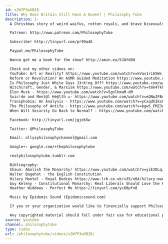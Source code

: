 ```yaml
---
id: x2W7P3wGBI8
title: Why Does Britain Still Have A Queen? | Philosophy Tube
description: |-
  A Christmas story of weird waifus, rotten royals, and brave bisexuals

  Patreon: http://www.patreon.com/PhilosophyTube

  Subscribe! http://tinyurl.com/pr99a46

  Paypal.me/PhilosophyTube

  Wanna get me a book for the show? http://amzn.eu/5JAYdOd

  Check out my other videos on:
  YouTube: Art or Reality? https://www.youtube.com/watch?v=kVav1ri65Ws
  Reform or Revolution? An ASMR Guided Meditation https://www.youtube.com/watch?v=TxAsNEGcgq0
  Is Philosophy Just White Guys J3rk!ng Off? https://www.youtube.com/watch?v=weiz9wbIcGQ
  Witchcraft, Gender, & Marxism https://www.youtube.com/watch?v=tmk47kh7fiE
  Elon Musk - https://www.youtube.com/watch?v=5gnlhmaM-dM
  Suic!de and Ment@l He@lth ★- https://www.youtube.com/watch?v=eQNw2FBdpyE
  Transphobia: An Analysis - https://www.youtube.com/watch?v=yCxqdhZkxCo
  The Philosophy of Antifa - https://www.youtube.com/watch?v=bgwS_FMZ3nQ
  When Will Security Go Back to Normal? - https://www.youtube.com/watch?v=yyzd_a6vLWY

  Facebook: http://tinyurl.com/jgjek5w

  Twitter: @PhilosophyTube

  Email: ollysphilosophychannel@gmail.com

  Google+: google.com/+thephilosophytube

  realphilosophytube.tumblr.com

  Bibliography:
  Shaun: Abolish the Monarchy! https://www.youtube.com/watch?v=yiE2DLqJB8U
  Walter Bagehot - the English Constitution
  Hilary Mantel - Royal Bodies https://www.lrb.co.uk/v35/n04/hilary-mantel/royal-bodies
  Guy Keleny - Constitutional Monarchy: Real Liberals Should Love the Royal Family Too https://www.independent.co.uk/news/uk/home-news/constitutional-monarchy-real-liberals-should-love-the-royal-family-too-9025242.html
  Heather Widdows - Perfect Me https://tinyurl.com/yc68pfn8

  Music by Epidemic Sound (Epidemicsound.com)

  If you or your organisation would like to financially support Philosophy Tube in distributing philosophical knowledge to those who might not otherwise have access to it in exchange for credits on the show, please get in touch!

  Any copyrighted material should fall under fair use for educational purposes or commentary, but if you are a copyright holder and believe your material has been used unfairly please get in touch with us and we will be happy to discuss it.
source: youtube
channel: philosophytube
type: video
url: /philosophytube/videos/x2W7P3wGBI8/
---
```

